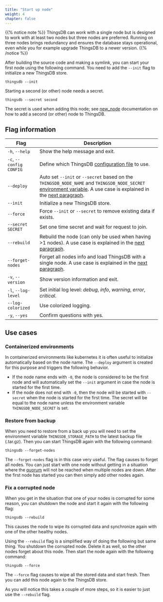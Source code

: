 ```yaml
---
title: "Start up node"
weight: 4
chapter: false
---
```


{{% notice note %}}
ThingsDB can *work* with a single node but is designed to work with at least two nodes but three nodes are preferred.
Running on three nodes brings redundancy and ensures the database stays operational, even while you for example upgrade ThingsDB to a newer version.
{{% /notice %}}

After building the source code and making a symlink, you can start your first node using the following command. You need to add the `--init` flag to initialize a new ThingsDB store.

```
thingsdb --init
```

Starting a second (or other) node needs a secret.

```
thingsdb --secret second
```

The secret is used when adding this node; see [new_node](../../thingsdb-api/new_node) documentation on how to add a second (or other) node to ThingsDB.

## Flag information

Flag | Description
----- | ----- 
`-h`, `--help` | Show the help message and exit.
`-c`, `--config CONFIG` | Define which ThingsDB [configuration file](https://github.com/thingsdb/ThingsDB/blob/master/thingsdb.example.conf) to use. 
`--deploy` | Auto set `--init` or `--secret` based on the `THINGSDB_NODE_NAME` and `THINGSDB_NODE_SECRET` [environment variable](../configuration). A use case is explained in the [next paragraph](#containerized-environments). 
`--init` | Initialize a new ThingsDB store.
`--force` | Force `--init` or `--secret` to remove existing data if exists.
`--secret SECRET` | Set one time secret and wait for request to join.
`--rebuild` | Rebuild the node (can only be used when having >1 nodes). A use case is explained in the [next paragraph](#fix-a-corrupted-node). 
`--forget-nodes` | Forget all nodes info and load ThingsDB with a single node. A use case is explained in the [next paragraph](#restore-from-backup). 
`-v`, `--version` | Show version information and exit.
`-l`, `--log-level` | Set initial log level: *debug*, *info*, *warning*, *error*, *critical*.
`--log-colorized` | Use colorized logging.
`-y`, `--yes` | Confirm questions with yes.

## Use cases

### Containerized environments

In containerized environments like kubernetes it is often useful to initialize automatically based on the node name.
The `--deploy` argument is created for this purpose and triggers the following behavior.

- If the node name ends with `-0`, the node is considered to be the first node and will automatically set
   the `--init` argument in case the node is started for the first time.
- If the node does not end with `-0`, then the node will be started with `--secret` when the node is started
   for the first time. The secret will be equal to the node name unless the environment
   variable `THINGSDB_NODE_SECRET` is set.

### Restore from backup
When you need to restore from a back up you will need to set the environment variable `THINGSDB_STORAGE_PATH` to the latest backup file (.tar.gz). Then you can start ThingsDB again with the following command:
```
thingsdb --forget-nodes
```
The `--forget-nodes` flag is in this case very useful. The flag causes to forget all nodes. You can just start with one node without getting in a situation where the [quorum](../../overview/dictionary) will not be reached when multiple nodes are down. After the first node has started you can then simply add other nodes again.


### Fix a corrupted node
When you get in the situation that one of your nodes is corrupted for some reason, you can shutdown the node and start it again with the following flag:

```
thingsdb --rebuild
```

This causes the node to wipe its corrupted data and synchronize again with one of the other healthy nodes. 

Using the `--rebuild` flag is a simplified way of doing the following but same thing. You shutdown the corrupted node. Delete it as well, so the other nodes forget about this node. Then start the node again with the following command:

```
thingsdb --force
```

The `--force` flag causes to wipe all the stored data and start fresh. Then you can add this node again to the ThingsDB store. 

As you will notice this takes a couple of more steps, so it is easier to just use the `--rebuild`	flag.

